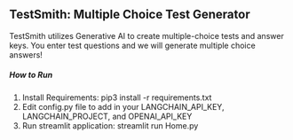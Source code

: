 ## TestSmith: Multiple Choice Test Generator

TestSmith utilizes Generative AI to create multiple-choice tests and answer keys. You enter test questions and we will generate multiple choice answers!

##### How to Run
1. Install Requirements: pip3 install -r requirements.txt
2. Edit config.py file to add in your LANGCHAIN_API_KEY, LANGCHAIN_PROJECT, and OPENAI_API_KEY
2. Run streamlit application: streamlit run Home.py


